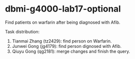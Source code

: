 # dbmi-g4000-lab17-optional
Find patients on warfarin after being diagnosed with Afib.

Task distribution:
1. Tianmai Zhang (tz2429): find person on Warfarin.
2. Junwei Gong (jg4179): find person dignosed with Afib.
3. Qiuyu Gong (qg2181): merge changes and finish the query.
